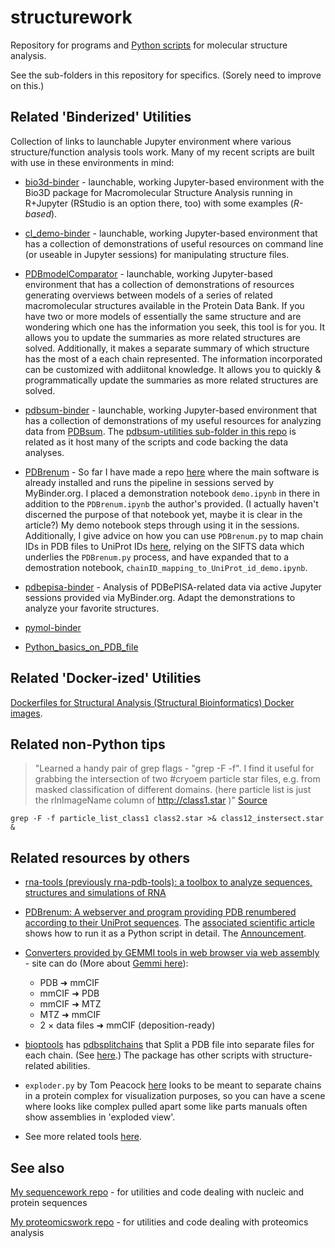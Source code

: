 structurework
=============

Repository for programs and [Python scripts](https://github.com/fomightez/structurework/tree/master/python_scripts) for molecular structure analysis.

See the sub-folders in this repository for specifics. (Sorely need to improve on this.)


Related 'Binderized' Utilities
----------------------------

Collection of links to launchable Jupyter environment where various structure/function analysis tools work. Many of my recent scripts are built with use in these environments in mind:

- [bio3d-binder](https://github.com/fomightez/bio3d-binder) - launchable, working Jupyter-based environment with the Bio3D package for Macromolecular Structure Analysis running in R+Jupyter (RStudio is an option there, too) with some examples (*R-based*).

- [cl_demo-binder](https://github.com/fomightez/cl_demo-binder) - launchable, working Jupyter-based environment that has a collection of demonstrations of useful resources on command line (or useable in Jupyter sessions) for manipulating structure files.

- [PDBmodelComparator](https://github.com/fomightez/PDBmodelComparator) - launchable, working Jupyter-based environment that has a collection of demonstrations of resources generating overviews between models of a series of related macromolecular structures available in the Protein Data Bank. If you have two or more models of essentially the same structure and are wondering which one has the information you seek, this tool is for you. It allows you to update the summaries as more related structures are solved. Additionally, it makes a separate summary of which structure has the most of a each chain represented. The information incorporated can be customized with addiitonal knowledge. It allows you to quickly & programmatically update the summaries as more related structures are solved.


- [pdbsum-binder](https://github.com/fomightez/pdbsum-binder) - launchable, working Jupyter-based environment that has a collection of demonstrations of my useful resources for analyzing data from [PDBsum](http://www.ebi.ac.uk/thornton-srv/databases/cgi-bin/pdbsum/GetPage.pl?pdbcode=index.html). The [pdbsum-utilities sub-folder in this repo](https://github.com/fomightez/structurework/tree/master/pdbsum_utilities) is related as it host many of the scripts and code backing the data analyses.

- [PDBrenum](https://github.com/fomightez/PDBrenum) - So far I have made a repo [here](https://github.com/fomightez/PDBrenum) where the main software is already installed and runs the pipeline in sessions served by MyBinder.org. I placed a demonstration notebook `demo.ipynb` in there in addition to the `PDBrenum.ipynb` the author's provided. (I actually haven't discerned the purpose of that notebook yet, maybe it is clear in the article?) My demo notebook steps through using it in the sessions. Additionally, I give advice on how you can use `PDBrenum.py` to map chain IDs in PDB files to UniProt IDs [here](https://www.biostars.org/p/9540519/#9540582), relying on the SIFTS data which underlies the `PDBrenum.py` process, and have expanded that to a demostration notebook, `chainID_mapping_to_UniProt_id_demo.ipynb`.

- [pdbepisa-binder](https://github.com/fomightez/pdbepisa-binder) - Analysis of PDBePISA-related data via active Jupyter sessions provided via MyBinder.org. Adapt the demonstrations to analyze your favorite structures.

- [pymol-binder](https://github.com/fomightez/pymol-binder)

- [Python_basics_on_PDB_file](https://github.com/fomightez/Python_basics_on_PDB_file)


Related 'Docker-ized' Utilities
-------

[Dockerfiles for Structural Analysis (Structural Bioinformatics) Docker images](https://github.com/fomightez/Dockerfiles#dockerfiles-for-structural-analysis-structural-bioinformatics-docker-images).

Related non-Python tips
-----------------------

>"Learned a handy pair of grep flags - "grep -F -f". I find it useful for grabbing the intersection of two #cryoem particle star files, e.g. from masked classification of different domains. (here particle list is just the rlnImageName column of http://class1.star )" [Source](https://twitter.com/OliBClarke/status/1100400145286524928)

    grep -F -f particle_list_class1 class2.star >& class12_instersect.star &


Related resources by others
---------------------------

- [rna-tools (previously rna-pdb-tools): a toolbox to analyze sequences, structures and simulations of RNA](https://github.com/mmagnus/rna-tools/blob/master/index-of-tools.md)

- [PDBrenum: A webserver and program providing PDB renumbered according to their UniProt sequences](http://dunbrack3.fccc.edu/PDBrenum/). The [associated scientific article](https://journals.plos.org/plosone/article?id=10.1371/journal.pone.0253411) shows how to run it as a Python script in detail. The [Announcement](https://twitter.com/RolandDunbrack/status/1412675616156098562).

- [Converters provided by GEMMI tools in web browser via web assembly](https://project-gemmi.github.io/wasm/) - site can do (More about [Gemmi here](https://github.com/project-gemmi/gemmi)):
    - PDB ➜ mmCIF
    - mmCIF ➜ PDB
    - mmCIF ➜ MTZ
    - MTZ ➜ mmCIF
    - 2 × data files ➜ mmCIF (deposition-ready)

- [bioptools](https://github.com/ACRMGroup/bioptools) has [pdbsplitchains](https://github.com/ACRMGroup/bioptools#pdbsplitchains) that Split a PDB file into separate files for each chain. (See [here](https://www.biostars.org/p/9513505/#9513508).) The package has other scripts with structure-related abilities.

- `exploder.py` by Tom Peacock [here](https://github.com/tp-peacock/pdbTools) looks to be meant to separate chains in a protein complex for visualization purposes, so you can have a scene where looks like complex pulled apart some like parts manuals often show assemblies in 'exploded view'.

-  See more related tools [here](https://github.com/fomightez/structurework/tree/master/python_scripts#related-resources-by-others).

See also
--------

[My sequencework repo](https://github.com/fomightez/sequencework/) - for utilities and code dealing with nucleic and protein sequences

[My proteomicswork repo](https://github.com/fomightez/proteomicswork/) - for utilities and code dealing with proteomics analysis




